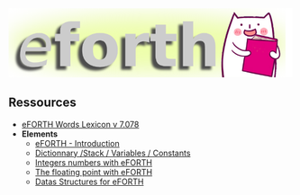 <img src="eForth.png"/>
<h2>Ressources</h2>
<ul>
  <li><a href="https://eforth.arduino-forth.com/article/lexiqueEFORTHv7078">eFORTH Words Lexicon v 7.078</a></li>
  <li><b>Elements</b>
      <ul>
          <li><a href="https://eforth.arduino-forth.com/article/elements_introduction">eFORTH - Introduction</a></li>
          <li><a href="https://eforth.arduino-forth.com/article/elements_dictVarsConsts">Dictionnary /Stack / Variables / Constants</a></li>
          <li><a href="https://eforth.arduino-forth.com/article/elements_numbersInForth">Integers numbers with eFORTH</a></li>
          <li><a href="https://eforth.arduino-forth.com/article/elements_floatingPoint">The floating point with eFORTH</a></li>
          <li><a href="https://eforth.arduino-forth.com/article/elements_dataStructures">Datas Structures for eFORTH</a></li>
      </ul>
  </li>
</ul>
